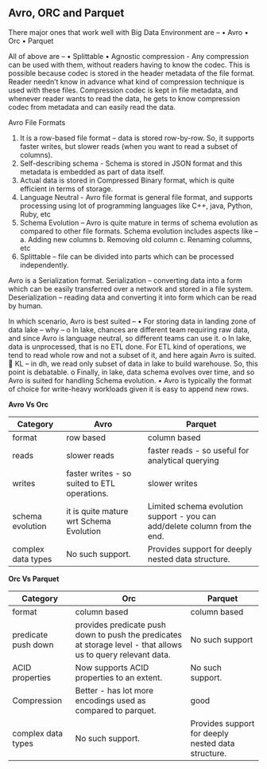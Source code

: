 ## Avro, ORC and Parquet

There major ones that work well with Big Data Environment are –
•	Avro
•	Orc
•	Parquet

All of above are –
•	Splittable
•	Agnostic compression - Any compression can be used with them, without readers having to know the codec. This is possible because codec is stored in the header metadata of the file format.
Reader needn’t know in advance what kind of compression technique is used with these files. Compression codec is kept in file metadata, and whenever reader wants to read the data, he gets to know compression codec from metadata and can easily read the data.

Avro File Formats
1.	It is a row-based file format – data is stored row-by-row.
So, it supports faster writes, but slower reads (when you want to read a subset of columns).
2.	Self-describing schema - Schema is stored in JSON format and this metadata is embedded as part of data itself.
3.	Actual data is stored in Compressed Binary format, which is quite efficient in terms of storage.
4.	Language Neutral - Avro file format is general file format, and supports processing using lot of programming languages like C++, java, Python, Ruby, etc
5.	Schema Evolution – Avro is quite mature in terms of schema evolution as compared to other file formats. Schema evolution includes aspects like –
a.	Adding new columns
b.	Removing old column
c.	Renaming columns, etc
6.	Splittable – file can be divided into parts which can be processed independently.

Avro is a Serialization format.
Serialization – converting data into a form which can be easily transferred over a network and stored in a file system.
Deserialization – reading data and converting it into form which can be read by human. 

In which scenario, Avro is best suited –
•	For storing data in landing zone of data lake – why –
o	In lake, chances are different team requiring raw data, and since Avro is language neutral, so different teams can use it.
o	In lake, data is unprocessed, that is no ETL done. For ETL kind of operations, we tend to read whole row and not a subset of it, and here again Avro is suited.
	KL – in dh, we read only subset of data in lake to build warehouse. So, this point is debatable. 
o	Finally, in lake, data schema evolves over time, and so Avro is suited for handling Schema evolution.
•	Avro is typically the format of choice for write-heavy workloads given it is easy to append new rows.

**Avro Vs Orc**

|Category| Avro                                                        | Parquet                                                                     |
|--------|-------------------------------------------------------------|-----------------------------------------------------------------------------|
|format| 	row based                                                  | 	column based                                                               |
|reads	| slower reads	                                               | faster reads - so useful for analytical querying                            |
|writes	| faster writes -  so suited to ETL operations.| 	slower writes                                                              |
|schema evolution| 	it is quite mature wrt Schema Evolution                    | 	Limited schema evolution support - you can add/delete column from the end. |
|complex data types| 	No such support.                                           | 	Provides support for deeply nested data structure.                         |

**Orc Vs Parquet**

|Category| Orc                                                                                                            | Parquet           |
|--------|----------------------------------------------------------------------------------------------------------------|-------------------|
|format| 	column based	                                                                                                 | column based      |
|predicate push down| 	provides predicate push down to push the predicates at storage level - that allows us to query relevant data. | 	 No such support |
|ACID properties| 	Now supports ACID properties to an extent.	                                                                   | No such support.  |
|Compression| 	Better - has lot more encodings used as compared to parquet.	                                                 | good              |
|complex data types	| No such support.                                                                                               |	Provides support for deeply nested data structure.|

